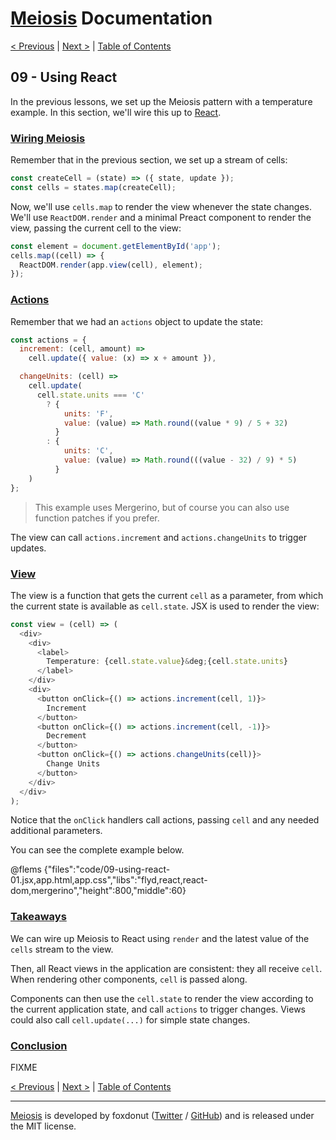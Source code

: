 # [Meiosis](https://meiosis.js.org) Documentation

[< Previous](08-using-preact.html) |
[Next >](10-services.html) |
[Table of Contents](toc.html)

## 09 - Using React

In the previous lessons, we set up the Meiosis pattern with a temperature example.
In this section, we'll wire this up to [React](https://reactjs.org/).

<a name="wiring_meiosis"></a>
### [Wiring Meiosis](#wiring_meiosis)

Remember that in the previous section, we set up a stream of cells:

```js
const createCell = (state) => ({ state, update });
const cells = states.map(createCell);
```

Now, we'll use `cells.map` to render the view whenever the state changes. We'll use
`ReactDOM.render` and a minimal Preact component to render the view, passing the current cell to the
view:

```js
const element = document.getElementById('app');
cells.map((cell) => {
  ReactDOM.render(app.view(cell), element);
});
```

<a name="the_actions"></a>
### [Actions](#the_actions)

Remember that we had an `actions` object to update the state:

```js
const actions = {
  increment: (cell, amount) =>
    cell.update({ value: (x) => x + amount }),

  changeUnits: (cell) =>
    cell.update(
      cell.state.units === 'C'
        ? {
            units: 'F',
            value: (value) => Math.round((value * 9) / 5 + 32)
          }
        : {
            units: 'C',
            value: (value) => Math.round(((value - 32) / 9) * 5)
          }
    )
};
```

> This example uses Mergerino, but of course you can also use function patches if you prefer.

The view can call `actions.increment` and `actions.changeUnits` to trigger updates.

<a name="the_view"></a>
### [View](#the_view)

The view is a function that gets the current `cell` as a parameter, from which the current state is
available as `cell.state`. JSX is used to render the view:

```js
const view = (cell) => (
  <div>
    <div>
      <label>
        Temperature: {cell.state.value}&deg;{cell.state.units}
      </label>
    </div>
    <div>
      <button onClick={() => actions.increment(cell, 1)}>
        Increment
      </button>
      <button onClick={() => actions.increment(cell, -1)}>
        Decrement
      </button>
      <button onClick={() => actions.changeUnits(cell)}>
        Change Units
      </button>
    </div>
  </div>
);
```

Notice that the `onClick` handlers call actions, passing `cell` and any needed additional
parameters.

You can see the complete example below.

@flems {"files":"code/09-using-react-01.jsx,app.html,app.css","libs":"flyd,react,react-dom,mergerino","height":800,"middle":60}

<a name="takeaways"></a>
### [Takeaways](#takeaways)

We can wire up Meiosis to React using `render` and the latest value of the `cells` stream to the
view.

Then, all React views in the application are consistent: they all receive `cell`. When rendering
other components, `cell` is passed along.

Components can then use the `cell.state` to render the view according to the current application
state, and call `actions` to trigger changes. Views could also call `cell.update(...)` for simple
state changes.

<a name="conclusion"></a>
### [Conclusion](#conclusion)

FIXME

[< Previous](08-using-preact.html) |
[Next >](10-services.html) |
[Table of Contents](toc.html)

-----

[Meiosis](https://meiosis.js.org) is developed by foxdonut ([Twitter](http://twitter.com/foxdonut00) /
[GitHub](https://github.com/foxdonut)) and is released under the MIT license.
